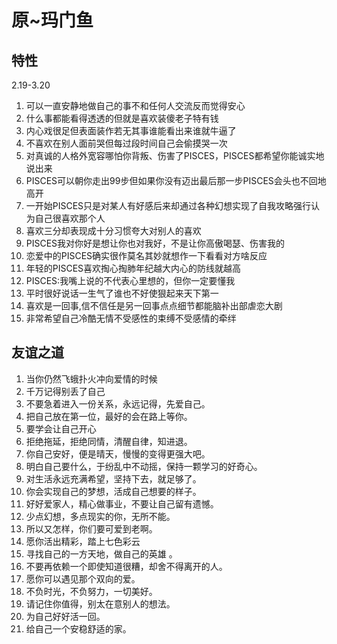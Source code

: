 
# 原~玛门鱼
## 特性
2.19-3.20
1.	可以一直安静地做自己的事不和任何人交流反而觉得安心
2.	什么事都能看得透透的但就是喜欢装傻老子特有钱
3.	内心戏很足但表面装作若无其事谁能看出来谁就牛逼了
4.	不喜欢在别人面前哭但每过段时间自己会偷摸哭一次
5.	对真诚的人格外宽容哪怕你背叛、伤害了PISCES，PISCES都希望你能诚实地说出来
6.	PISCES可以朝你走出99步但如果你没有迈出最后那一步PISCES会头也不回地高开
7.	一开始PISCES只是对某人有好感后来却通过各种幻想实现了自我攻略强行认为自己很喜欢那个人
8.	喜欢三分却表现成十分习惯夸大对别人的喜欢
9.	PISCES我对你好是想让你也对我好，不是让你高傲喝瑟、伤害我的
10.	恋爱中的PISCES确实很作莫名其妙就想作一下看看对方啥反应
11.	年轻的PISCES喜欢掏心掏肺年纪越大内心的防线就越高
12.	PISCES:我嘴上说的不代表心里想的，但你一定要懂我
13.	平时很好说话一生气了谁也不好使狠起来天下第一
14.	喜欢是一回事,信不信任是另一回事点点细节都能脑补出部虐恋大剧
15.	非常希望自己冷酷无情不受感性的束缚不受感情的牵绊

## 友谊之道
1.	当你仍然飞蛾扑火冲向爱情的时候
2.	 千万记得别丢了自己
3.	不要急着进入一份关系，永远记得，先爱自己。
4.	把自己放在第一位，最好的会在路上等你。
5.	要学会让自己开心
6.	拒绝拖延，拒绝同情，清醒自律，知进退。
7.	你自己安好，便是晴天，慢慢的变得更强大吧。
8.	明白自己要什么，于纷乱中不动摇，保持一颗学习的好奇心。
9.	对生活永远充满希望，坚持下去，就足够了。
10.	你会实现自己的梦想，活成自己想要的样子。
11.	好好爱家人，精心做事业，不要让自己留有遗憾。
12.	少点幻想，多点现实的你，无所不能。
13.	所以又怎样，你们要可爱到老啊。
14.	愿你活出精彩，踏上七色彩云
15.	寻找自己的一方天地，做自己的英雄 。
16.	不要再依赖一个即使知道很糟，却舍不得离开的人。
17.	愿你可以遇见那个双向的爱。
18.	不负时光，不负努力，一切美好。
19.	请记住你值得，别太在意别人的想法。
20.	为自己好好活一回。
21.	给自己一个安稳舒适的家。
